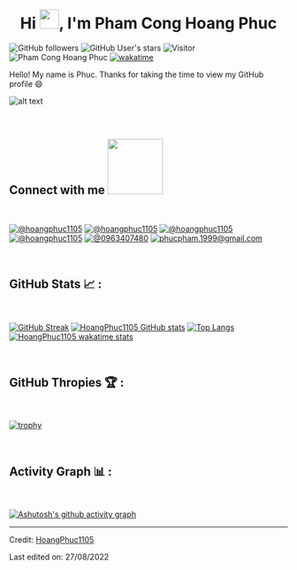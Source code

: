
<h1 align="center">Hi <img src="https://media.giphy.com/media/hvRJCLFzcasrR4ia7z/giphy.gif" width="35">, I'm Pham Cong Hoang Phuc</h1>

![GitHub followers](https://img.shields.io/github/followers/hoangphuc1105style=social) ![GitHub User's stars](https://img.shields.io/github/stars/hoangphuc1105?style=social) ![Visitor](https://visitor-badge.laobi.icu/badge?page_id=hoangphuc1105.repoName) <img src="https://komarev.com/ghpvc/?username=hoangphuc1105" alt="Pham Cong Hoang Phuc"
 />  [![wakatime](https://wakatime.com/badge/user/dc5cfdb3-6add-4eb5-ad7d-93869a69b978.svg)](https://wakatime.com/@dc5cfdb3-6add-4eb5-ad7d-93869a69b978)


Hello! My name is Phuc. Thanks for taking the time to view my GitHub profile 😄

![alt text](https://media.giphy.com/media/13HBDT4QSTpveU/giphy.gif)

<br>

<h2> Connect with me <img src='https://raw.githubusercontent.com/ShahriarShafin/ShahriarShafin/main/Assets/handshake.gif' width="100px"> </h2>

<br>

[![@hoangphuc1105](https://img.icons8.com/fluency/48/000000/instagram-new.png "@_hoangphuc1103_")](https://www.instagram.com/_hoangphuc1103_/) [![@hoangphuc1105](https://img.icons8.com/fluency/48/000000/facebook.png "@phucpham99")](https://www.facebook.com/phucpham99/) [![@hoangphuc1105](https://img.icons8.com/fluency/48/000000/linkedin.png "@phamconghoangphuc")](https://www.linkedin.com/in/phamconghoangphuc/) [![@hoangphuc1105](https://img.icons8.com/fluency/48/000000/twitter-squared.png "@HoangPhuc1105")](https://twitter.com/HoangPhuc1105) [![@0963407480](https://img.icons8.com/fluency/48/000000/phone-disconnected.png "@0963407480")](tel:0963407480) [![phucpham.1999@gmail.com](https://img.icons8.com/fluency/48/000000/apple-mail.png "phucpham.1999@gmail.com")](phucpham.1999@gmail.com)

<br>

## GitHub Stats 📈 :

<br>

[![GitHub Streak](https://github-readme-streak-stats.herokuapp.com/?user=hoangphuc1105&theme=algolia)](https://git.io/streak-stats) [![HoangPhuc1105 GitHub stats](https://github-readme-stats.vercel.app/api?username=hoangphuc1105&theme=algolia)](https://github.com/anuraghazra/github-readme-stats) [![Top Langs](https://github-readme-stats.vercel.app/api/top-langs/?username=hoangphuc1105&theme=algolia)](https://github.com/anuraghazra/github-readme-stats) [![HoangPhuc1105 wakatime stats](https://github-readme-stats.vercel.app/api/wakatime?username=hoangphuc1105&theme=algolia)](https://github.com/WinterWolf97/github-readme-stats)

<br>

## GitHub Thropies 🏆 :

<br>

[![trophy](https://github-profile-trophy.vercel.app/?username=hoangphuc1105&theme=onedark)](https://github-profile-trophy.vercel.app/?username=hoangphuc1105&theme=onedark)

<br>

## Activity Graph 📊 :

<br>

[![Ashutosh's github activity graph](https://activity-graph.herokuapp.com/graph?username=hoangphuc1105&theme=rogue)](https://github.com/ashutosh00710/github-readme-activity-graph)

---

Credit: [HoangPhuc1105](https://github.com/hoangphuc1105)

Last edited on: 27/08/2022

